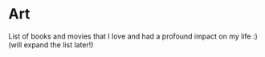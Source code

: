 # Art
List of books and movies that I love and had a profound impact on my life :) (will expand the list later!)
